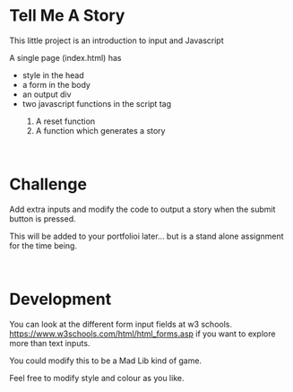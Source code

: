 # Tell Me A Story
This little project is an introduction to input and Javascript

A single page (index.html) has 
<ul><li>style in the head</li>
    <li> a form in the body</li>
    <li> an output div</li>
    <li> two javascript functions in the script tag </li>
        <ol><li> A reset function</li>
        <li>A function which generates a story</li>
        </ol>
</ul>

<br>

# Challenge

Add extra inputs and modify the code to output a story when the submit button is pressed.

This will be added to your portfolioi later... but is a stand alone assignment for the time being.

<br>

# Development

You can look at the different form input fields at w3 schools.
https://www.w3schools.com/html/html_forms.asp if you want to explore more than text inputs.

You could modify this to be a Mad Lib kind of game.

Feel free to modify style and colour as you like.
